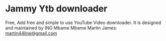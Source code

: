 # Jammy Ytb downloader
 Free, Add free and simple to use YouTube Video downloader. It is designed and maintained by ING Mbame Mbame Martin James: martin44line@gmail.com
